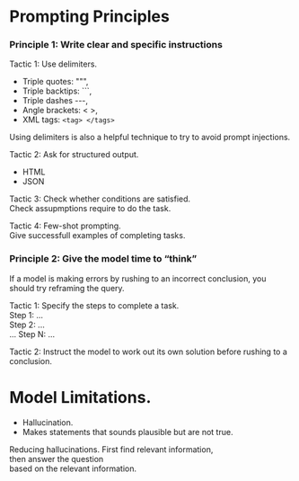 # Prompting Principles

### **Principle 1: Write clear and specific instructions**<br>

Tactic 1: Use delimiters.<br>

- Triple quotes: """,<br>
- Triple backtips: ```,<br>
- Triple dashes ---,<br>
- Angle brackets: < >,<br>
- XML tags: `<tag> </tags>`<br>

Using delimiters is also a helpful technique to try to avoid prompt injections.

Tactic 2: Ask for structured output.<br>

- HTML<br>
- JSON<br>

Tactic 3: Check whether conditions are satisfied.<br>
Check assupmptions require to do the task.

Tactic 4: Few-shot prompting.<br>
Give successfull examples of completing tasks.

### **Principle 2: Give the model time to “think”**

If a model is making errors by rushing to an incorrect conclusion, you should try reframing the query.

Tactic 1: Specify the steps to complete a task.<br>
Step 1: ...<br>
Step 2: ...<br>
...
Step N: ...

Tactic 2: Instruct the model to work out its own solution before rushing to a conclusion.

# Model Limitations.

- Hallucination.
- Makes statements that sounds plausible but are not true.

Reducing hallucinations.
First find relevant information,<br>
then answer the question<br>
based on the relevant information.